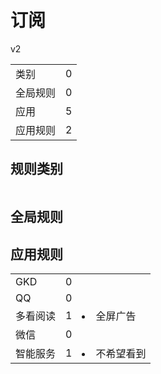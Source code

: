 # 订阅

v2

|||
| - |:-:|
|类别|0|
|全局规则|0|
|应用|5|
|应用规则|2|

## 规则类别

|||
| - |:-:|


## 全局规则



## 应用规则

||||
| - |:-:|-|
|GKD|0||
|QQ|0||
|多看阅读|1|<li>全屏广告|
|微信|0||
|智能服务|1|<li>不希望看到|
